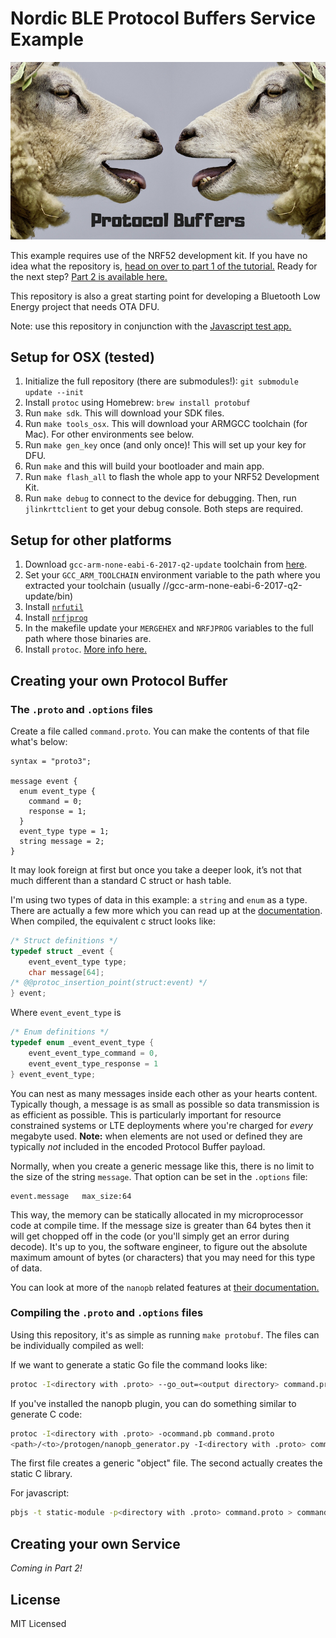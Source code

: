 # Nordic BLE Protocol Buffers Service Example

![Sheep](images/protobuf.jpg)

This example requires use of the NRF52 development kit. If you have no idea what the repository is, [head on over to part 1 of the tutorial.](https://www.jaredwolff.com/how-to-define-your-own-bluetooth-low-energy-configuration-service-using-protobuf/) Ready for the next step? [Part 2 is available here.](https://www.jaredwolff.com/how-to-protocol-buffer-bluetooth-low-energy-service-part-2/)

This repository is also a great starting point for developing a Bluetooth Low Energy project that needs OTA DFU.

Note: use this repository in conjunction with the [Javascript test app.](https://bitbucket.org/jaredwolff/ble-protobuf-js/)

## Setup for OSX (tested)

1. Initialize the full repository (there are submodules!): `git submodule update --init`
1. Install `protoc` using Homebrew: `brew install protobuf`
1. Run `make sdk`. This will download your SDK files.
1. Run `make tools_osx`. This will download your ARMGCC toolchain (for Mac). For other environments see below.
1. Run `make gen_key` once (and only once)! This will set up your key for DFU.
1. Run `make` and this will build your bootloader and main app.
1. Run `make flash_all` to flash the whole app to your NRF52 Development Kit.
1. Run `make debug` to connect to the device for debugging. Then, run `jlinkrttclient` to get your debug console. Both steps are required.

## Setup for other platforms

1. Download `gcc-arm-none-eabi-6-2017-q2-update` toolchain from [here](https://developer.arm.com/open-source/gnu-toolchain/gnu-rm/downloads).
1. Set your `GCC_ARM_TOOLCHAIN` environment variable to the path where you extracted your toolchain (usually <path>/<to>/gcc-arm-none-eabi-6-2017-q2-update/bin)
1. Install [`nrfutil`](https://github.com/NordicSemiconductor/pc-nrfutil)
1. Install [`nrfjprog`](https://www.nordicsemi.com/Software-and-Tools/Development-Tools/nRF5-Command-Line-Tools/Download#infotabs)
1. In the makefile update your `MERGEHEX` and `NRFJPROG` variables to the full path where those binaries are.
1. Install `protoc`. [More info here.](https://developers.google.com/protocol-buffers/docs/downloads)

## Creating your own Protocol Buffer

### The `.proto` and `.options` files

Create a file called `command.proto`. You can make the contents of that file what's below:

```
syntax = "proto3";

message event {
  enum event_type {
    command = 0;
    response = 1;
  }
  event_type type = 1;
  string message = 2;
}
```

It may look foreign at first but once you take a deeper look, it’s not that much different than a standard C struct or hash table.

I'm using two types of data in this example: a `string` and `enum` as a type. There are actually a few more which you can read up at the [documentation](https://developers.google.com/protocol-buffers/docs/proto). When compiled, the equivalent c struct looks like:

```c
/* Struct definitions */
typedef struct _event {
    event_event_type type;
    char message[64];
/* @@protoc_insertion_point(struct:event) */
} event;
```

Where `event_event_type` is

```c
/* Enum definitions */
typedef enum _event_event_type {
    event_event_type_command = 0,
    event_event_type_response = 1
} event_event_type;
```

You can nest as many messages inside each other as your hearts content. Typically though, a message is as small as possible so data transmission is as efficient as possible. This is particularly important for resource constrained systems or LTE deployments where you're charged for *every* megabyte used. **Note:** when elements are not used or defined they are typically *not* included in the encoded Protocol Buffer payload.

Normally, when you create a generic message like this, there is no limit to the size of the string `message`. That option can be set in the `.options` file:

```
event.message	max_size:64
```

This way, the memory can be statically allocated in my microprocessor code at compile time. If the message size is greater than 64 bytes then it will get chopped off in the code (or you'll simply get an error during decode). It's up to you, the software engineer, to figure out the absolute maximum amount of bytes  (or characters) that you may need for this type of data.

You can look at more of the `nanopb` related features at [their documentation.](https://jpa.kapsi.fi/nanopb/docs/concepts.html)

### Compiling the `.proto` and `.options` files

Using this repository, it's as simple as running `make protobuf`. The files can be individually compiled as well:

If we want to generate a static Go file the command looks like:

```bash
protoc -I<directory with .proto> --go_out=<output directory> command.proto
```
If you've installed the nanopb plugin, you can do something similar to generate C code:

```bash
protoc -I<directory with .proto> -ocommand.pb command.proto
<path>/<to>/protogen/nanopb_generator.py -I<directory with .proto> command
```
The first file creates a generic "object" file. The second actually creates the static C library.

For javascript:

```bash
pbjs -t static-module -p<directory with .proto> command.proto > command.pb.js
```

## Creating your own Service

*Coming in Part 2!*

## License

MIT Licensed